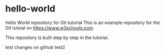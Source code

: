# hello-world
Hello World repository for Git tutorial
This is an example repository for the Git tutoial on https://www.w3schools.com

This repository is built step by step in the tutorial.

test changes on github
test2
